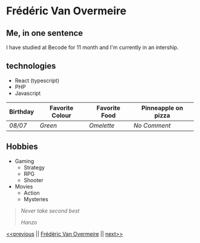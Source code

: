# Frédéric Van Overmeire

## Me, in one sentence

I have studied at Becode for 11 month and I'm currently in an intership.

## technologies

* React (typescript)
* PHP
* Javascript

Birthday | Favorite Colour | Favorite Food | Pinneapple on pizza | 
--- | --- | --- | --- |
*08/07* | *Green* | *Omelette* | *No Comment* | 


## Hobbies

* Gaming
  * Strategy
  * RPG
  * Shooter
* Movies
  * Action
  * Mysteries

 >_Never take second best_
 >
 >_Hanzo_


[<<previous](https://github.com/FrancisFrancois/mark-down-challenge/blob/main/README.md) || [Frédéric Van Overmeire](#) || [next>>](https://github.com/JeanChristopheM/markdown-challenge)



